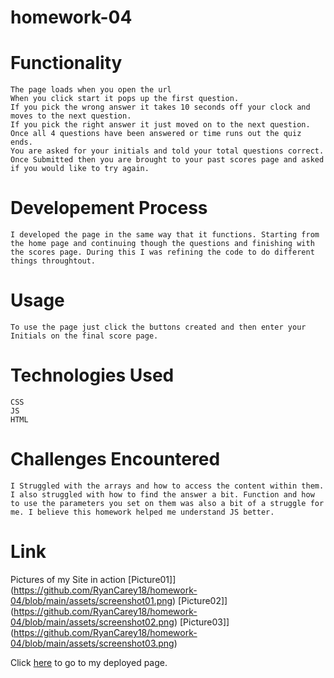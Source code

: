 # homework-04
 # Functionality
    The page loads when you open the url
    When you click start it pops up the first question.
    If you pick the wrong answer it takes 10 seconds off your clock and moves to the next question.
    If you pick the right answer it just moved on to the next question.
    Once all 4 questions have been answered or time runs out the quiz ends.
    You are asked for your initials and told your total questions correct.
    Once Submitted then you are brought to your past scores page and asked if you would like to try again.
# Developement Process
    I developed the page in the same way that it functions. Starting from the home page and continuing though the questions and finishing with the scores page. During this I was refining the code to do different things throughtout.
# Usage
    To use the page just click the buttons created and then enter your Initials on the final score page.
# Technologies Used
    CSS
    JS
    HTML
# Challenges Encountered
    I Struggled with the arrays and how to access the content within them. I also struggled with how to find the answer a bit. Function and how to use the parameters you set on them was also a bit of a struggle for me. I believe this homework helped me understand JS better.
# Link
Pictures of my Site in action
[Picture01]](https://github.com/RyanCarey18/homework-04/blob/main/assets/screenshot01.png)
[Picture02]](https://github.com/RyanCarey18/homework-04/blob/main/assets/screenshot02.png)
[Picture03]](https://github.com/RyanCarey18/homework-04/blob/main/assets/screenshot03.png)

Click [here](https://ryancarey18.github.io/homework-04/) to go to my deployed page.